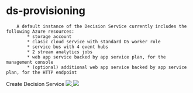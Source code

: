 # ds-provisioning
 
        A default instance of the Decision Service currently includes the following Azure resources:
            * storage account
            * clasic cloud service with standard D5 worker role
            * service bus with 4 event hubs
            * 2 stream analytics jobs
            * web app service backed by app service plan, for the management console
            * (optional) additional web app service backed by app service plan, for the HTTP endpoint

Create Decision Service <a href="https://portal.azure.com/#create/Microsoft.Template/uri/https%3A%2F%2Fraw.githubusercontent.com%2Fdanmelamed%2Fds-provisioning%2Fmaster%2Fazuredeploy.json" target="_blank">
    <img src="http://azuredeploy.net/deploybutton.png"/>
</a>
<a href="http://armviz.io/#/?load=https%3A%2F%2Fraw.githubusercontent.com%2Fdanmelamed%2Fds-provisioning%2Fmaster%2Fazuredeploy.json" target="_blank">
    <img src="http://armviz.io/visualizebutton.png"/>
</a>
